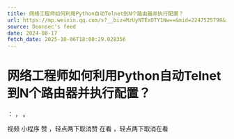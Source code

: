 ```yaml
---
title: 网络工程师如何利用Python自动Telnet到N个路由器并执行配置？
url: https://mp.weixin.qq.com/s?__biz=MzUyNTExOTY1Nw==&mid=2247525798&idx=1&sn=9af4d3b86b431dcb7f6abf89c34fe405
source: Doonsec's feed
date: 2024-08-17
fetch_date: 2025-10-06T18:00:29.028356
---
```


# 网络工程师如何利用Python自动Telnet到N个路由器并执行配置？

：
，
。

视频
小程序
赞
，轻点两下取消赞
在看
，轻点两下取消在看